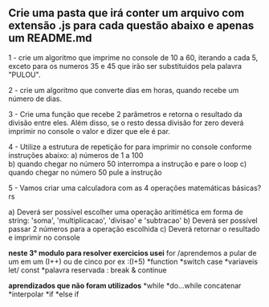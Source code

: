 ## Crie uma pasta que irá conter um arquivo com extensão .js para cada questão abaixo e apenas um README.md
1 - crie um algoritmo que imprime no console de 10 a 60, iterando a cada 5, exceto para os numeros 35 e 45 que irão ser substituidos pela palavra "PULOU".

2 - crie um algoritmo que converte dias em horas, quando recebe um número de dias.

3 - Crie uma função que recebe 2 parâmetros e retorna o resultado da divisão entre eles. Além disso, se o resto dessa divisão for zero deverá imprimir no console o valor e dizer que ele é par.

4 - Utilize a estrutura de repetição for para imprimir no console conforme instruções abaixo: 
    a) números de 1 a 100  
    b) quando chegar no número 50 interrompa a instrução e pare o loop 
    c) quando chegar no número 50 pule a instrução 

5 - Vamos criar uma calculadora com as 4 operações matemáticas básicas? rs

a) Deverá ser possível escolher uma operação aritimética em forma de string: 'soma', 'multiplicacao', 'divisao' e 'subtracao'
b) Deverá ser possível passar 2 números para a operação escolhida
c) Deverá retornar o resultado e imprimir no console
 
 **neste 3° modulo para resolver exercicios usei**
 for /aprendemos a pular de um em um (I++) ou de cinco por ex :(I+5)
 *function
 *switch case
 *variaveis let/ const
 *palavra reservada : break & continue
  
  **aprendizados que não foram utilizados** 
  *while
  *do...while
  concatenar
  *interpolar 
  *if
  *else if

 